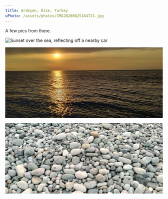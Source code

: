 ```yaml
---
title: Ardeşen, Rize, Turkey
uPhoto: /assets/photos/IMG20200825184721.jpg
---
```


A few pics from there.

![Sunset over the sea, reflecting off a nearby car]({{uPhoto}})

![The dark clouds are painted yellow by the sun, the sea is set ablaze](/assets/photos/IMG20200902180736.jpg)

![The beach is covered in rocks as far as the eyes can see, and even further](/assets/photos/IMG20200902184220.jpg)